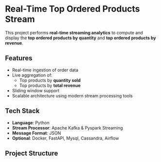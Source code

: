 # Real-Time Top Ordered Products Stream

This project performs **real-time streaming analytics** to compute and display the **top ordered products by quantity** and **top ordered products by revenue**.

## Features

- Real-time ingestion of order data
- Live aggregation of:
  -  Top products by **quantity sold**
  -  Top products by **total revenue**
- Sliding window support
- Scalable architecture using modern stream processing tools

## Tech Stack

- **Language**: Python
- **Stream Processor**: Apache Kafka & Pyspark Streaming
- **Message Format**: JSON
- **Optional**: Docker, FastAPI, Mysql, Cassandra, Airflow

## Project Structure
